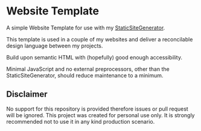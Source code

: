 # Website Template

A simple Website Template for use with my [StaticSiteGenerator](https://github.com/rjenz/StaticSiteGenerator).

This template is used in a couple of my websites and deliver a reconcilable design language between my projects.

Build upon semantic HTML with (hopefully) good enough accessibility.

Minimal JavaScript and no external preprocessors, other than the StaticSiteGenerator, should reduce maintenance to a minimum.

## Disclaimer

No support for this repository is provided therefore issues or pull request will be ignored.
This project was created for personal use only.
It is strongly recommended not to use it in any kind production scenario.